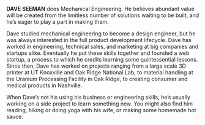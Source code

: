 **DAVE SEEMAN** does Mechanical Engineering. He believes abundant value will be created from the limitless number of solutions waiting to be built, and he’s eager to play a part in making them.


Dave studied mechanical engineering to become a design engineer, but he was always interested in the full product development lifecycle. Dave has worked in engineering, technical sales, and marketing at big companies and startups alike. Eventually he put these skills together and founded a web startup, a process to which he credits learning some quintessential lessons. Since then, Dave has worked on projects ranging from a large scale 3D printer at UT Knoxville and Oak Ridge National Lab, to material handling at the Uranium Processing Facility in Oak Ridge, to creating consumer and medical products in Nashville.


When Dave’s not his using his business or engineering skills, he’s usually working on a side project to learn something new. You might also find him reading, hiking or doing yoga with his wife, or making some homemade hot sauce.
